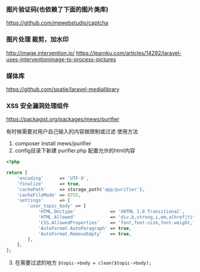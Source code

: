 
### 图片验证码(也依赖了下面的图片类库)
https://github.com/mewebstudio/captcha

### 图片处理 裁剪，加水印
http://image.intervention.io/
https://learnku.com/articles/14292/laravel-uses-interventionimage-to-process-pictures

### 媒体库
https://github.com/spatie/laravel-medialibrary

### XSS 安全漏洞处理组件
https://packagist.org/packages/mews/purifier

有时候需要对用户自己输入的内容做限制或过滤
使用方法
1. composer install mews/purifier
2. config目录下新建 purifier.php
配置允许的html内容
```php
<?php

return [
    'encoding'      => 'UTF-8',
    'finalize'      => true,
    'cachePath'     => storage_path('app/purifier'),
    'cacheFileMode' => 0755,
    'settings'      => [
        'user_topic_body' => [
            'HTML.Doctype'             => 'XHTML 1.0 Transitional',
            'HTML.Allowed'             => 'div,b,strong,i,em,a[href|title],ul,ol,ol[start],li,p[style],br,span[style],img[width|height|alt|src],*[style|class],pre,hr,code,h2,h3,h4,h5,h6,blockquote,del,table,thead,tbody,tr,th,td',
            'CSS.AllowedProperties'    => 'font,font-size,font-weight,font-style,margin,width,height,font-family,text-decoration,padding-left,color,background-color,text-align',
            'AutoFormat.AutoParagraph' => true,
            'AutoFormat.RemoveEmpty'   => true,
        ],
    ],
];

```

3. 在需要过滤的地方
`$topic->body = clean($topic->body);`

